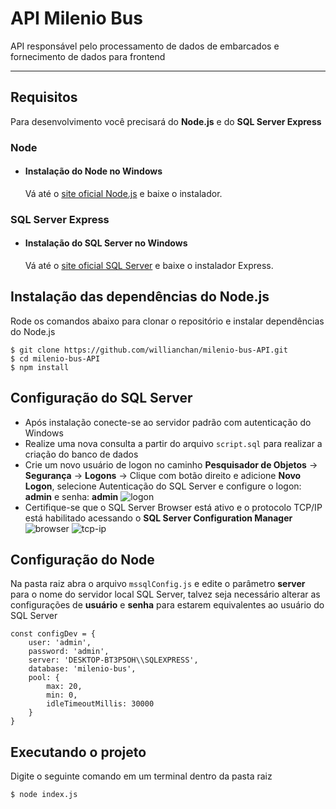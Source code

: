 # API Milenio Bus

API responsável pelo processamento de dados de embarcados e fornecimento de dados para frontend

---
## Requisitos

Para desenvolvimento você precisará do **Node.js** e do **SQL Server Express**

### Node
- #### Instalação do Node no Windows

  Vá até o [site oficial Node.js](https://nodejs.org/) e baixe o instalador.

### SQL Server Express
- #### Instalação do SQL Server no Windows

   Vá até o [site oficial SQL Server](https://www.microsoft.com/pt-br/sql-server/sql-server-downloads) e baixe o instalador Express.


## Instalação das dependências do Node.js

Rode os comandos abaixo para clonar o repositório e instalar dependências do Node.js

    $ git clone https://github.com/willianchan/milenio-bus-API.git
    $ cd milenio-bus-API
    $ npm install

## Configuração do SQL Server

- Após instalação conecte-se ao servidor padrão com autenticação do Windows
- Realize uma nova consulta a partir do arquivo `script.sql` para realizar a criação do banco de dados
- Crie um novo usuário de logon no caminho **Pesquisador de Objetos** -> **Segurança** -> **Logons** -> Clique com botão direito e adicione **Novo Logon**, selecione Autenticação do SQL Server e configure o logon: **admin** e senha: **admin**
![logon](https://user-images.githubusercontent.com/36850947/55365126-abd42200-54b9-11e9-8467-11da5c391fe4.png)
- Certifique-se que o SQL Server Browser está ativo e o protocolo TCP/IP está habilitado acessando o **SQL Server Configuration Manager**
![browser](https://user-images.githubusercontent.com/36850947/55365111-a080f680-54b9-11e9-82f8-998ec219d4a9.png)
![tcp-ip](https://user-images.githubusercontent.com/36850947/55365129-ad9de580-54b9-11e9-8932-05b998bc31a4.png)



## Configuração do Node

Na pasta raiz abra o arquivo `mssqlConfig.js` e edite o parâmetro **server** para o nome do servidor local SQL Server, talvez seja necessário alterar as configurações de **usuário** e **senha** para estarem equivalentes ao usuário do SQL Server

```
const configDev = {
    user: 'admin',
    password: 'admin',
    server: 'DESKTOP-BT3P5OH\\SQLEXPRESS',
    database: 'milenio-bus',
    pool: {
        max: 20,
        min: 0,
        idleTimeoutMillis: 30000
    }
}
```
## Executando o projeto
Digite o seguinte comando em um terminal dentro da pasta raiz

    $ node index.js